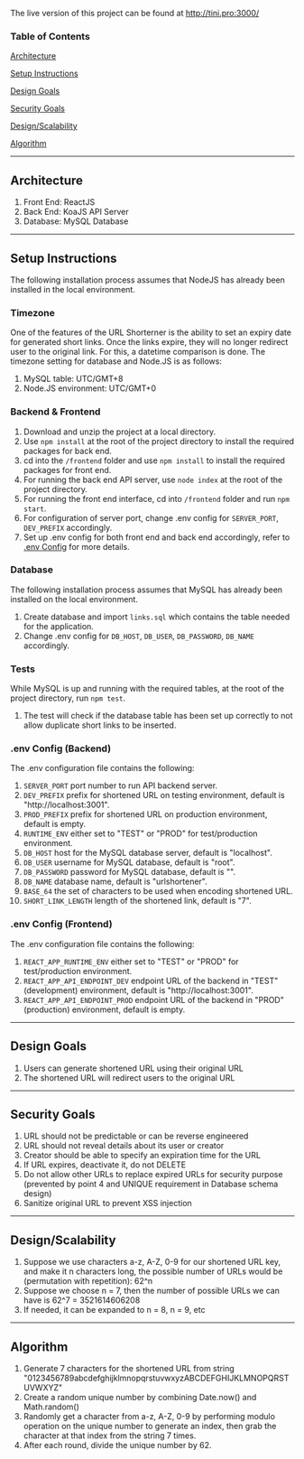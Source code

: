 The live version of this project can be found at http://tini.pro:3000/

### Table of Contents  

[Architecture](#architecture)

[Setup Instructions](#setup)

[Design Goals](#design)

[Security Goals](#security)

[Design/Scalability](#scalable)

[Algorithm](#algo)

-----
<a name="architecture"/>

## Architecture
1) Front End: ReactJS
2) Back End: KoaJS API Server
3) Database: MySQL Database

-----
<a name="setup"/>

## Setup Instructions
The following installation process assumes that NodeJS has already been installed in the local environment.

### Timezone
One of the features of the URL Shorterner is the ability to set an expiry date for generated short links.
Once the links expire, they will no longer redirect user to the original link.
For this, a datetime comparison is done. The timezone setting for database and Node.JS is as follows:
1) MySQL table: UTC/GMT+8
2) Node.JS environment: UTC/GMT+0

### Backend & Frontend
1) Download and unzip the project at a local directory.
2) Use ```npm install``` at the root of the project directory to install the required packages for back end.
3) cd into the ```/frontend``` folder and use ```npm install``` to install the required packages for front end.
4) For running the back end API server, use ```node index``` at the root of the project directory.
5) For running the front end interface, cd into ```/frontend``` folder and run ```npm start```.
6) For configuration of server port, change .env config for ```SERVER_PORT```, ```DEV_PREFIX``` accordingly.
7) Set up .env config for both front end and back end accordingly, refer to [.env Config](#env) for more details.

### Database
The following installation process assumes that MySQL has already been installed on the local environment.

1) Create database and import ```links.sql``` which contains the table needed for the application.
2) Change .env config for ```DB_HOST```, ```DB_USER```, ```DB_PASSWORD```, ```DB_NAME``` accordingly.

### Tests
While MySQL is up and running with the required tables, at the root of the project directory, run ```npm test```.
1) The test will check if the database table has been set up correctly to not allow duplicate short links to be inserted.

<a name="env"/>

### .env Config (Backend)
The .env configuration file contains the following:
1) ```SERVER_PORT``` port number to run API backend server.
2) ```DEV_PREFIX``` prefix for shortened URL on testing environment, default is "http://localhost:3001".
3) ```PROD_PREFIX``` prefix for shortened URL on production environment, default is empty.
4) ```RUNTIME_ENV``` either set to "TEST" or "PROD" for test/production environment.
5) ```DB_HOST``` host for the MySQL database server, default is "localhost".
6) ```DB_USER``` username for MySQL database, default is "root".
7) ```DB_PASSWORD``` password for MySQL database, default is "".
8) ```DB_NAME``` database name, default is "urlshortener".
9) ```BASE_64``` the set of characters to be used when encoding shortened URL.
10) ```SHORT_LINK_LENGTH``` length of the shortened link, default is "7".

### .env Config (Frontend)
The .env configuration file contains the following:
1) ```REACT_APP_RUNTIME_ENV``` either set to "TEST" or "PROD" for test/production environment.
2) ```REACT_APP_API_ENDPOINT_DEV``` endpoint URL of the backend in "TEST" (development) environment, default is "http://localhost:3001".
3) ```REACT_APP_API_ENDPOINT_PROD``` endpoint URL of the backend in "PROD" (production) environment, default is empty.

-----
<a name="design"/>

## Design Goals
1) Users can generate shortened URL using their original URL
2) The shortened URL will redirect users to the original URL

-----
<a name="security"/>

## Security Goals
1) URL should not be predictable or can be reverse engineered
2) URL should not reveal details about its user or creator
3) Creator should be able to specify an expiration time for the URL
4) If URL expires, deactivate it, do not DELETE
5) Do not allow other URLs to replace expired URLs for security purpose (prevented by point 4 and UNIQUE requirement in Database schema design)
6) Sanitize original URL to prevent XSS injection

-----
<a name="scalable"/>

## Design/Scalability
1) Suppose we use characters a-z, A-Z, 0-9 for our shortened URL key, and make it n characters long, the possible number of URLs would be (permutation with repetition):
62^n
2) Suppose we choose n = 7, then the number of possible URLs we can have is 62^7 = 3521614606208
3) If needed, it can be expanded to n = 8, n = 9, etc

-----
<a name="algo"/>

## Algorithm
1) Generate 7 characters for the shortened URL from string "0123456789abcdefghijklmnopqrstuvwxyzABCDEFGHIJKLMNOPQRSTUVWXYZ"
2) Create a random unique number by combining Date.now() and Math.random()
3) Randomly get a character from a-z, A-Z, 0-9 by performing modulo operation on the unique number to generate an index, then grab the character at that index from the string 7 times.
4) After each round, divide the unique number by 62.
